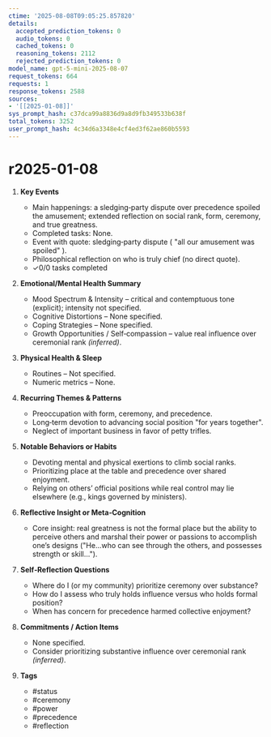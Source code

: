 ```yaml
---
ctime: '2025-08-08T09:05:25.857820'
details:
  accepted_prediction_tokens: 0
  audio_tokens: 0
  cached_tokens: 0
  reasoning_tokens: 2112
  rejected_prediction_tokens: 0
model_name: gpt-5-mini-2025-08-07
request_tokens: 664
requests: 1
response_tokens: 2588
sources:
- '[[2025-01-08]]'
sys_prompt_hash: c37dca99a8836d9a8d9fb349533b638f
total_tokens: 3252
user_prompt_hash: 4c34d6a3348e4cf4ed3f62ae860b5593
---
```

# r2025-01-08

1. **Key Events**
   * Main happenings: a sledging‑party dispute over precedence spoiled the amusement; extended reflection on social rank, form, ceremony, and true greatness.
   * Completed tasks: None.
   * Event with quote: sledging‑party dispute ( "all our amusement was spoiled" ).
   * Philosophical reflection on who is truly chief (no direct quote).
   * ✓0/0 tasks completed

2. **Emotional/Mental Health Summary**
   * Mood Spectrum & Intensity – critical and contemptuous tone (explicit); intensity not specified.
   * Cognitive Distortions – None specified.
   * Coping Strategies – None specified.
   * Growth Opportunities / Self‑compassion – value real influence over ceremonial rank *(inferred)*.

3. **Physical Health & Sleep**
   * Routines – Not specified.
   * Numeric metrics – None.

4. **Recurring Themes & Patterns**
   * Preoccupation with form, ceremony, and precedence.
   * Long‑term devotion to advancing social position "for years together".
   * Neglect of important business in favor of petty trifles.

5. **Notable Behaviors or Habits**
   * Devoting mental and physical exertions to climb social ranks.
   * Prioritizing place at the table and precedence over shared enjoyment.
   * Relying on others’ official positions while real control may lie elsewhere (e.g., kings governed by ministers).

6. **Reflective Insight or Meta‑Cognition**
   * Core insight: real greatness is not the formal place but the ability to perceive others and marshal their power or passions to accomplish one’s designs ("He...who can see through the others, and possesses strength or skill...").

7. **Self‑Reflection Questions**
   * Where do I (or my community) prioritize ceremony over substance?
   * How do I assess who truly holds influence versus who holds formal position?
   * When has concern for precedence harmed collective enjoyment?

8. **Commitments / Action Items**
   * None specified.
   * Consider prioritizing substantive influence over ceremonial rank *(inferred)*.

9. **Tags**
   * #status
   * #ceremony
   * #power
   * #precedence
   * #reflection